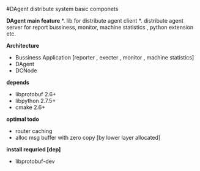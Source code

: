 #DAgent
distribute system basic componets

**DAgent main feature**
*. lib for distribute agent client
*. distribute agent server for report bussiness, monitor, machine statistics , python extension etc.



**Architecture**
* Bussiness Application [reporter , execter , monitor , machine statistics]
* DAgent
* DCNode

**depends**
* libprotobuf 2.6+
* libpython 2.7.5+
* cmake 2.6+

**optimal todo**
* router caching
* alloc msg buffer with zero copy [by lower layer allocated]

**install requried [dep]**
* libprotobuf-dev
